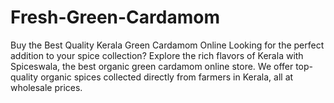 # Fresh-Green-Cardamom
Buy the Best Quality Kerala Green Cardamom Online  Looking for the perfect addition to your spice collection? Explore the rich flavors of Kerala with Spiceswala, the best organic green cardamom online store. We offer top-quality organic spices collected directly from farmers in Kerala, all at wholesale prices.
